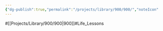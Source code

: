 ```yaml
---
{"dg-publish":true,"permalink":"/projects/library/900/900/","noteIcon":"0","created":"2024-04-05T17:07:54.792+09:00","updated":"2024-04-05T17:48:12.480+09:00"}
---
```


#[[Projects/Library/900/900\|900]]#Life_Lessons